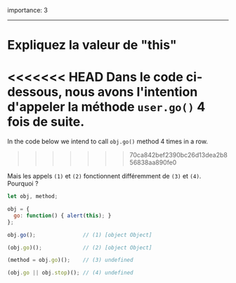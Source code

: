 importance: 3

---

# Expliquez la valeur de "this"

<<<<<<< HEAD
Dans le code ci-dessous, nous avons l'intention d'appeler la méthode `user.go()` 4 fois de suite.
=======
In the code below we intend to call `obj.go()` method 4 times in a row.
>>>>>>> 70ca842bef2390bc26d13dea2b856838aa890fe0

Mais les appels `(1)` et `(2)` fonctionnent différemment de `(3)` et `(4)`. Pourquoi ?

```js run no-beautify
let obj, method;

obj = {
  go: function() { alert(this); }
};

obj.go();               // (1) [object Object]

(obj.go)();             // (2) [object Object]

(method = obj.go)();    // (3) undefined

(obj.go || obj.stop)(); // (4) undefined
```

